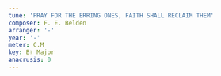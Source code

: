 ```yaml
---
tune: 'PRAY FOR THE ERRING ONES, FAITH SHALL RECLAIM THEM'
composer: F. E. Belden
arranger: '-'
year: '-'
meter: C.M
key: B♭ Major
anacrusis: 0
---
```

